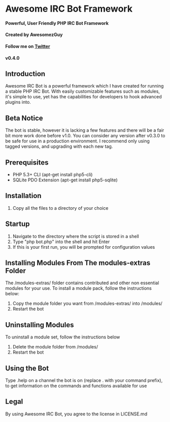 # Awesome IRC Bot Framework
#### Powerful, User Friendly PHP IRC Bot Framework
#### Created by AwesomezGuy
#### Follow me on [Twitter](http://twitter.com/AwesomezGuy)
#### v0.4.0

Introduction
-------------
Awesome IRC Bot is a powerful framework which I have created for running a stable PHP IRC Bot. 
With easily customizable features such as modules, it's simple to use, yet has the capabilities for developers to hook advanced plugins into.

Beta Notice
-------------
The bot is stable, however it is lacking a few features and there will be a fair bit more work done before v1.0.
You can consider any version after v0.3.0 to be safe for use in a production environment.
I recommend only using tagged versions, and upgrading with each new tag.

Prerequisites
-------------
* PHP 5.3+ CLI (apt-get install php5-cli)
* SQLite PDO Extension (apt-get install php5-sqlite)

Installation
-------------
1. Copy all the files to a directory of your choice

Startup
-------------
1. Navigate to the directory where the script is stored in a shell
2. Type "php bot.php" into the shell and hit Enter
3. If this is your first run, you will be prompted for configuration values

Installing Modules From The modules-extras Folder
-------------
The /modules-extras/ folder contains contributed and other non essential modules for your use.
To install a module pack, follow the instructions below:

1. Copy the module folder you want from /modules-extras/ into /modules/
2. Restart the bot

Uninstalling Modules
-------------
To uninstall a module set, follow the instructions below

1. Delete the module folder from /modules/
2. Restart the bot

Using the Bot
-------------
Type .help on a channel the bot is on (replace . with your command prefix), to get information on the commands and functions available for use

Legal
-------------
By using Awesome IRC Bot, you agree to the license in LICENSE.md
